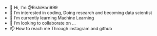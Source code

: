 - 👋 Hi, I’m @RishiHari999
- 👀 I’m interested in coding, Doing research and becoming data scientist
- 🌱 I’m currently learning Machine Learning
- 💞️ I’m looking to collaborate on ...
- 📫 How to reach me Through instagram and github

<!---
RishiHari999/RishiHari999 is a ✨ special ✨ repository because its `README.md` (this file) appears on your GitHub profile.
You can click the Preview link to take a look at your changes.
--->
